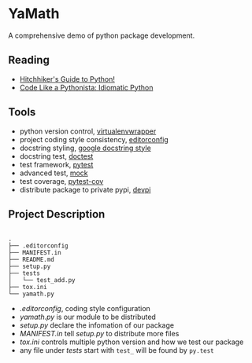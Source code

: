# YaMath

A comprehensive demo of python package development.

## Reading

- [Hitchhiker's Guide to Python!](http://docs.python-guide.org/en/latest/)
- [Code Like a Pythonista: Idiomatic Python](http://python.net/~goodger/projects/pycon/2007/idiomatic/handout.html)


## Tools

- python version control, [virtualenvwrapper](https://virtualenvwrapper.readthedocs.org/en/latest/)
- project coding style consistency, [editorconfig](http://editorconfig.org/)
- docstring styling, [google docstring style](http://sphinxcontrib-napoleon.readthedocs.org/en/latest/example_google.html)
- docstring test, [doctest](https://docs.python.org/2/library/doctest.html)
- test framework, [pytest](http://pytest.org/latest/contents.html)
- advanced test, [mock](https://pypi.python.org/pypi/mock)
- test coverage, [pytest-cov](https://pypi.python.org/pypi/pytest-cov)
- distribute package to private pypi, [devpi](http://doc.devpi.net/latest/userman/index.html)


## Project Description

```

.
├── .editorconfig
├── MANIFEST.in
├── README.md
├── setup.py
├── tests
│   └── test_add.py
├── tox.ini
└── yamath.py
```

- _.editorconfig_, coding style configuration
- _yamath.py_ is our module to be distributed
- _setup.py_ declare the infomation of our package
- _MANIFEST.in_ tell _setup.py_ to distribute more files
- _tox.ini_ controls multiple python version and how we test our package
- any file under _tests_ start with `test_` will be found by `py.test`
